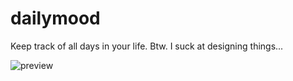# dailymood
Keep track of all days in your life. Btw. I suck at designing things...

![preview](https://i.imgur.com/pKNZCue.png)
